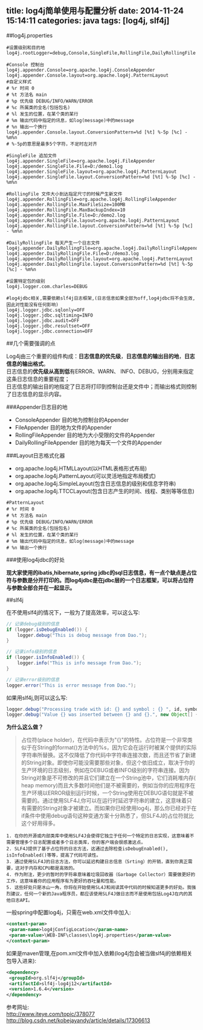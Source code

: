 title: log4j简单使用与配置分析
date: 2014-11-24 15:14:11
categories: java
tags: [log4j, slf4j]
---

##log4j.properties  

```properties
#设置级别和目的地
log4j.rootLogger=debug,Console,SingleFile,RollingFile,DailyRollingFile

#Console 控制台
log4j.appender.Console=org.apache.log4j.ConsoleAppender
log4j.appender.Console.layout=org.apache.log4j.PatternLayout
#自定义样式  
# %r 时间 0  
# %t 方法名 main  
# %p 优先级 DEBUG/INFO/WARN/ERROR  
# %c 所属类的全名(包括包名)  
# %l 发生的位置，在某个类的某行  
# %m 输出代码中指定的讯息，如log(message)中的message  
# %n 输出一个换行  
log4j.appender.Console.layout.ConversionPattern=%d [%t] %-5p [%c] - %m%n
# %-5p的意思是最多5个字符，不足时左对齐

#SingleFile 追加文件
log4j.appender.SingleFile=org.apache.log4j.FileAppender
log4j.appender.SingleFile.File=D:/demo1.log
log4j.appender.SingleFile.layout=org.apache.log4j.PatternLayout
log4j.appender.SingleFile.layout.ConversionPattern=%d [%t] %-5p [%c] - %m%n

#RollingFile 文件大小到达指定尺寸的时候产生新文件
log4j.appender.RollingFile=org.apache.log4j.RollingFileAppender
log4j.appender.RollingFile.MaxFileSize=100MB
log4j.appender.RollingFile.MaxBackupIndex=10
log4j.appender.RollingFile.File=D:/demo2.log
log4j.appender.RollingFile.layout=org.apache.log4j.PatternLayout
log4j.appender.RollingFile.layout.ConversionPattern=%d [%t] %-5p [%c] - %m%n

#DailyRollingFile 每天产生一个日志文件
log4j.appender.DailyRollingFile=org.apache.log4j.DailyRollingFileAppender
log4j.appender.DailyRollingFile.File=D:/demo3.log
log4j.appender.DailyRollingFile.layout=org.apache.log4j.PatternLayout
log4j.appender.DailyRollingFile.layout.ConversionPattern=%d [%t] %-5p [%c] - %m%n

#设置特定包的级别
log4j.logger.com.charles=DEBUG

#log4jdbc相关,需要依赖slf4j日志框架,(日志信息如果全部为off,log4jdbc将不会生效,因此对性能没有任何影响)
log4j.logger.jdbc.sqlonly=OFF  
log4j.logger.jdbc.sqltiming=INFO  
log4j.logger.jdbc.audit=OFF  
log4j.logger.jdbc.resultset=OFF  
log4j.logger.jdbc.connection=OFF  
```

<!--more-->
##几个需要强调的点

Log4j由三个重要的组件构成：**日志信息的优先级**，**日志信息的输出目的地**，**日志信息的输出格式**。  
日志信息的**优先级从高到低**有ERROR、WARN、 INFO、DEBUG，分别用来指定这条日志信息的重要程度；  
日志信息的输出目的地指定了日志将打印到控制台还是文件中；而输出格式则控制了日志信息的显示内容。  

###Appender日志目的地  

* ConsoleAppender 目的地为控制台的Appender
* FileAppender 目的地为文件的Appender 
* RollingFileAppender 目的地为大小受限的文件的Appender 
* DailyRollingFileAppender 目的地为每天一个文件的Appender 

###Layout日志格式化器

* org.apache.log4j.HTMLLayout(以HTML表格形式布局)
* org.apache.log4j.PatternLayout(可以灵活地指定布局模式)
* org.apache.log4j.SimpleLayout(包含日志信息的级别和信息字符串)
* org.apache.log4j.TTCCLayout(包含日志产生的时间、线程、类别等等信息)


```properties
#PatternLayout  
# %r 时间 0  
# %t 方法名 main  
# %p 优先级 DEBUG/INFO/WARN/ERROR  
# %c 所属类的全名(包括包名)  
# %l 发生的位置，在某个类的某行  
# %m 输出代码中指定的讯息，如log(message)中的message  
# %n 输出一个换行  
```

###使用log4jdbc的好处  

**现大家使用的ibatis,hibernate,spring jdbc的sql日志信息，有一点个缺点是占位符与参数是分开打印的。而log4jdbc是在jdbc层的一个日志框架，可以将占位符与参数全部合并在一起显示。**    

##slf4j  

在不使用slf4j的情况下，一般为了提高效率，可以这么写:  

```java
// 记录debug级别的信息
if (logger.isDebugEnabled()) {
	logger.debug("This is debug message from Dao.");
}

// 记录info级别的信息
if (logger.isInfoEnabled()) {
	logger.info("This is info message from Dao.");
}

// 记录error级别的信息
logger.error("This is error message from Dao.");
```

如果用slf4j,则可以这么写:  

```java
logger.debug("Processing trade with id: {} and symbol : {} ", id, symbol);
logger.debug("Value {} was inserted between {} and {}.", new Object[] {newVal, below, above});//多个参数
```

**为什么这么做？**  

> 占位符(place holder)，在代码中表示为"{}"的特性。占位符是一个非常类似于在String的format()方法中的%s，因为它会在运行时被某个提供的实际字符串所替换。这不仅降低了你代码中字符串连接次数，而且还节省了新建的String对象。即使你可能没需要那些对象，但这个依旧成立，取决于你的生产环境的日志级别，例如在DEBUG或者INFO级别的字符串连接。因为String对象是不可修改的并且它们建立在一个String池中，它们消耗堆内存( heap memory)而且大多数时间他们是不被需要的，例如当你的应用程序在生产环境以ERROR级别运行时候，一个String使用在DEBUG语句就是不被需要的。通过使用SLF4J,你可以在运行时延迟字符串的建立，这意味着只有需要的String对象才被建立。而如果你已经使用log4j，那么你已经对于在if条件中使用debug语句这种变通方案十分熟悉了，但SLF4J的占位符就比这个好用得多。  

```
1. 在你的开源或内部类库中使用SLF4J会使得它独立于任何一个特定的日志实现，这意味着不需要管理多个日志配置或者多个日志类库，你的客户端会很感激这点。
2. SLF4J提供了基于占位符的日志方法，这通过去除检查isDebugEnabled(), isInfoEnabled()等等，提高了代码可读性。
3. 通过使用SLF4J的日志方法，你可以延迟构建日志信息（Srting）的开销，直到你真正需要，这对于内存和CPU都是高效的。
4. 作为附注，更少的暂时的字符串意味着垃圾回收器（Garbage Collector）需要做更好的工作，这意味着你的应用程序有为更好的吞吐量和性能。
5. 这些好处只是冰山一角，你将在开始使用SL4J和阅读其中代码的时候知道更多的好处。我强烈建议，任何一个新的Java程序员，都应该使用SLF4J做日志而不是使用包括Log4J在内的其他日志API。
```

一般spring中配置log4j，只需在web.xml文件中加入:

```xml
<context-param>
 <param-name>log4jConfigLocation</param-name>
 <param-value>\WEB-INF\classes\log4j.properties</param-value>
</context-param>
```

如果是maven管理,在pom.xml文件中加入依赖(log4j包会被当做slf4j的依赖相关包导入进来):

```xml
<dependency>
 <groupId>org.slf4j</groupId>
 <artifactId>slf4j-log4j12</artifactId>
 <version>1.6.4</version>
</dependency>
```


参考网址:   
<http://www.iteye.com/topic/378077>  
<http://blog.csdn.net/kobejayandy/article/details/17306613>